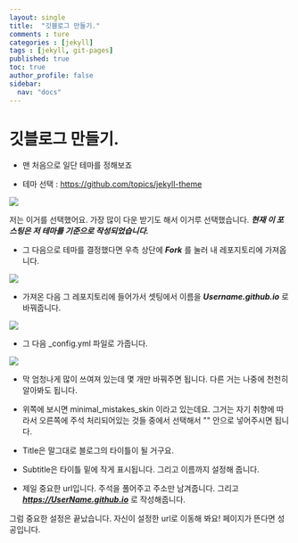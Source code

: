 ```yaml
---
layout: single
title:  "깃블로그 만들기."
comments : ture
categories : [jekyll]
tags : [jekyll, git-pages]
published: true
toc: true
author_profile: false
sidebar: 
  nav: "docs"
---
```

# 깃블로그 만들기.

+ 맨 처음으로 일단 테마를 정해보죠

+ 테마 선택 : <https://github.com/topics/jekyll-theme>

<img src="https://user-images.githubusercontent.com/75836426/151710595-d7d3d1c8-9d0e-41cb-91dc-80706c1ce1e9.png">

저는 이거를 선택했어요. 가장 많이 다운 받기도 해서 이거루 선택했습니다. ***현재 이 포스팅은 저 테마를 기준으로 작성되었습니다.***

+ 그 다음으로 테마를 결정했다면 우측 상단에 ***Fork*** 를 눌러 내 레포지토리에 가져옵니다. 

<img src="https://user-images.githubusercontent.com/75836426/151710567-8543b25d-a20d-4a86-adb1-b696ed16e4a7.png">

+ 가져온 다음 그 레포지토리에 들어가서 셋팅에서 이름을 ***Username.github.io*** 로 바꿔줍니다.

<img src="https://user-images.githubusercontent.com/75836426/151710604-7c84bba4-31f5-4bfe-b69c-f60c1b404f37.png">

+ 그 다음 _config.yml 파일로 가줍니다. 

<img src="https://user-images.githubusercontent.com/75836426/151710627-a8d55ee5-6411-4ec4-b51e-f91b5d5ea650.png">

+ 막 엄청나게 많이 쓰여져 있는데 몇 개만 바꿔주면 됩니다. 다른 거는 나중에 천천히 알아봐도 됩니다. 

+ 위쪽에 보시면 minimal_mistakes_skin 이라고 있는데요. 그거는 자기 취향에 따라서 오른쪽에 주석 처리되어있는 것들 중에서 선택해서 "" 안으로 넣어주시면 됩니다. 

+ Title은 말그대로 블로그의 타이틀이 될 거구요.

+ Subtitle은 타이틀 밑에 작게 표시됩니다. 그리고 이름까지 설정해 줍니다.

+ 제일 중요한 url입니다. 주석을 풀어주고 주소만 남겨줍니다. 그리고 ***https://UserName.github.io*** 로 작성해줍니다. 

그럼 중요한 설정은 끝났습니다. 자신이 설정한 url로 이동해 봐요! 페이지가 뜬다면 성공입니다.
